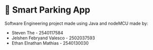 # 🚗 Smart Parking App 
Software Engineering project made using Java and nodeMCU
made by: 
* Steven The - 2540117584 
* Jelshen Febryand Valesco - 2502037593
* Ethan Elnathan Mathias - 2540130030

